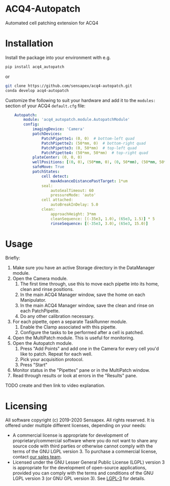 # ACQ4-Autopatch
Automated cell patching extension for ACQ4

# Installation

Install the package into your environment with e.g.

```sh
pip install acq4_autopatch
```
or
```sh
git clone https://github.com/sensapex/acq4-autopatch.git
conda develop acq4-autopatch
```

Customize the following to suit your hardware and add it to the `modules:` section of your ACQ4 `default.cfg`
file:

```yaml
    Autopatch:
        module: 'acq4_autopatch.module.AutopatchModule'
        config:
            imagingDevice: 'Camera'
            patchDevices:
                PatchPipette1: (0, 0)  # bottom-left quad
                PatchPipette2: (50*mm, 0)  # bottom-right quad
                PatchPipette3: (0, 50*mm)  # top-left quad
                PatchPipette4: (50*mm, 50*mm)  # top-right quad
            plateCenter: (0, 0, 0)
            wellPositions: [(0, 0), (50*mm, 0), (0, 50*mm), (50*mm, 50*mm)]
            safeMove: True
            patchStates:
                cell detect:
                    maxAdvanceDistancePastTarget: 1*um
                seal:
                    autoSealTimeout: 60
                    pressureMode: 'auto'
                cell attached:
                    autoBreakInDelay: 5.0
                clean:
                    approachHeight: 3*mm
                    cleanSequence: [(-35e3, 1.0), (65e3, 1.5)] * 5
                    rinseSequence: [(-35e3, 3.0), (65e3, 15.0)]
```

# Usage

Briefly:
1. Make sure you have an active Storage directory in the DataManager module.
1. Open the Camera module.
   1. The first time through, use this to move each pipette into its home, clean and rinse positions.
   1. In the main ACQ4 Manager window, save the home on each Manipulator.
   1. In the main ACQ4 Manager window, save the clean and rinse on each PatchPipette.
   1. Do any other calibration necessary.
1. For each pipette, open a separate TaskRunner module.
   1. Enable the Clamp associated with this pipette.
   1. Configure the tasks to be performed after a cell is patched.
1. Open the MultiPatch module. This is useful for monitoring.
1. Open the Autopatch module.
   1. Press "Add Points" and add one in the Camera for every cell you'd like to patch. Repeat for each well.
   1. Pick your acquisition protocol.
   1. Press "Start"
1. Monitor status in the "Pipettes" pane or in the MultiPatch window.
1. Read through results or look at errors in the "Results" pane.

TODO create and then link to video explanation.

# Licensing

All software copyright (c) 2019-2020 Sensapex. All rights reserved. It is offered under multiple different
licenses, depending on your needs:

 * A commercial license is appropriate for development of proprietary/commercial software where you do not want
   to share any source code with third parties or otherwise cannot comply with the terms of the GNU LGPL
   version 3. To purchase a commercial license, contact [our sales team](office@sensapex.com).
 * Licensed under the GNU Lesser General Public License (LGPL) version 3 is appropriate for the development of
   open-source applications, provided you can comply with the terms and conditions of the GNU LGPL version 3 (or
   GNU GPL version 3). See [LGPL-3](LGPL-3) for details.
